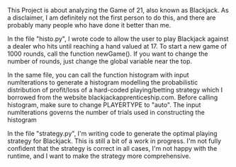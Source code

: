 This Project is about analyzing the Game of 21, also known as Blackjack. As a disclaimer, I am definitely not the first person to do this, and there are probably many people
who have done it better than me. 

In the file "histo.py", I wrote code to allow the user to play Blackjack against a dealer who hits until reaching a hand valued at 17.
To start a new game of 1000 rounds, call the function newGame(). If you want to change the number of rounds, just change the global variable near the top.

In the same file, you can call the function histogram with input numIterations to generate a histogram modelling the probabilistic distribution
of profit/loss of a hard-coded playing/betting strategy which I borrowed from the website blackjackapprenticeship.com. Before calling histogram, make sure 
to change PLAYERTYPE to "auto". The input numIterations governs the number of trials used in constructing the histogram

In the file "strategy.py", I'm writing code to generate the optimal playing strategy for Blackjack. This is still a bit of a work in progress.
I'm not fully confident that the strategy is correct in all cases, I'm not happy with the runtime, and I want to make the strategy more comprehensive.
